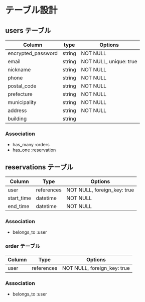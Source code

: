 # テーブル設計

## users テーブル

| Column             | type    | Options                |
| ------------------ | ------- | ---------------------- |
| encrypted_password | string  | NOT NULL               |
| email              | string  | NOT NULL, unique: true |
| nickname           | string  | NOT NULL               |
| phone              | string  | NOT NULL               |
| postal_code        | string  | NOT NULL               |
| prefecture         | string  | NOT NULL               |
| municipality       | string  | NOT NULL               |
| address            | string  | NOT NULL               |
| building           | string  |                        |

### Association

- has_many :orders
- has_one :reservation

## reservations テーブル

 | Column     | Type       | Options                     |
 | ---------- | ---------- | --------------------------- |
 | user       | references | NOT NULL, foreign_key: true |
 | start_time | datetime   | NOT NULL                    |
 | end_time   | datetime   | NOT NULL                    |

 ### Association

 - belongs_to :user

 ### order テーブル

 | Column | Type       | Options                     |
 | ------ | ---------- | --------------------------- |
 | user   | references | NOT NULL, foreign_key: true |

 ### Association

 - belongs_to :user
